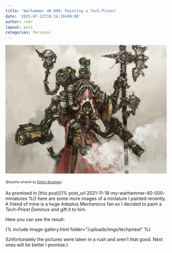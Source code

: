 ```yaml
---
title: 'Warhammer 40.000: Painting a Tech-Priest'
date: '2025-07-22T10:14:10+00:00'
author: redr
layout: post
categories: Personal
---
```

![Warhammer 40k](/uploads/imgs/magos.webp)

<sub><sup>(Beautiful artwork by [Dmitry Brushray](https://www.patreon.com/brushray))</sup></sub>

As promised in [this post]({% post_url 2021-11-18-my-warhammer-40-000-miniatures %}) here are some more images of a miniature I painted recently. A friend of mine is a huge Adeptus Mechanicus fan so I decided to paint a *Tech-Priest Dominus* and gift it to him.

Here you can see the result:

{% include image-gallery.html folder="/uploads/imgs/techpriest" %}

(Unfortunately the pictures were taken in a rush and aren't that good. Next ones will be better I promise.)